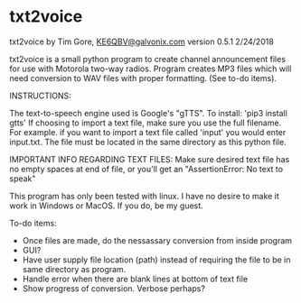 # txt2voice

txt2voice by Tim Gore, KE6QBV@galvonix.com
version 0.5.1    2/24/2018

txt2voice is a small python program to create channel announcement
files for use with Motorola two-way radios. Program creates MP3 files
which will need conversion to WAV files with proper formatting. (See
to-do items).

INSTRUCTIONS:

The text-to-speech engine used is Google's "gTTS". To install: 'pip3 install gtts'
If choosing to import a text file, make sure you use the full filename. For example. if
you want to import a text file called 'input' you would enter input.txt. The file must 
be located in the same directory as this python file.

IMPORTANT INFO REGARDING TEXT FILES: Make sure desired text file has no empty spaces 
at end of file, or you'll get an "AssertionError: No text to speak"

This program has only been tested with linux. I have no desire to make it work in 
Windows or MacOS. If you do, be my guest.

To-do items:
- Once files are made, do the nessassary conversion from inside program
- GUI?
- Have user supply file location (path) instead of requiring the file to be in same directory as program.
- Handle error when there are blank lines at bottom of text file
- Show progress of conversion. Verbose perhaps?

